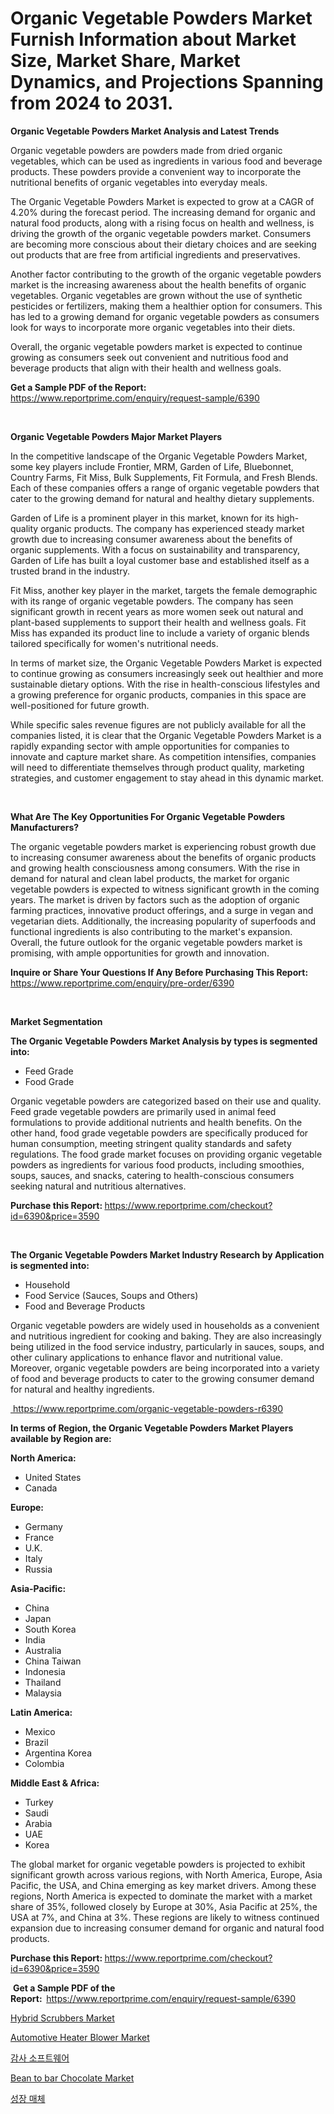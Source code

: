 <p><h1>Organic Vegetable Powders Market Furnish Information about Market Size, Market Share, Market Dynamics, and Projections Spanning from 2024 to 2031.</h1></p><p><strong>Organic Vegetable Powders Market Analysis and Latest Trends</strong></p>
<p><p>Organic vegetable powders are powders made from dried organic vegetables, which can be used as ingredients in various food and beverage products. These powders provide a convenient way to incorporate the nutritional benefits of organic vegetables into everyday meals.</p><p>The Organic Vegetable Powders Market is expected to grow at a CAGR of 4.20% during the forecast period. The increasing demand for organic and natural food products, along with a rising focus on health and wellness, is driving the growth of the organic vegetable powders market. Consumers are becoming more conscious about their dietary choices and are seeking out products that are free from artificial ingredients and preservatives.</p><p>Another factor contributing to the growth of the organic vegetable powders market is the increasing awareness about the health benefits of organic vegetables. Organic vegetables are grown without the use of synthetic pesticides or fertilizers, making them a healthier option for consumers. This has led to a growing demand for organic vegetable powders as consumers look for ways to incorporate more organic vegetables into their diets.</p><p>Overall, the organic vegetable powders market is expected to continue growing as consumers seek out convenient and nutritious food and beverage products that align with their health and wellness goals.</p></p>
<p><strong>Get a Sample PDF of the Report:&nbsp;</strong> <a href="https://www.reportprime.com/enquiry/request-sample/6390">https://www.reportprime.com/enquiry/request-sample/6390</a></p>
<p>&nbsp;</p>
<p><strong>Organic Vegetable Powders Major Market Players</strong></p>
<p><p>In the competitive landscape of the Organic Vegetable Powders Market, some key players include Frontier, MRM, Garden of Life, Bluebonnet, Country Farms, Fit Miss, Bulk Supplements, Fit Formula, and Fresh Blends. Each of these companies offers a range of organic vegetable powders that cater to the growing demand for natural and healthy dietary supplements.</p><p>Garden of Life is a prominent player in this market, known for its high-quality organic products. The company has experienced steady market growth due to increasing consumer awareness about the benefits of organic supplements. With a focus on sustainability and transparency, Garden of Life has built a loyal customer base and established itself as a trusted brand in the industry.</p><p>Fit Miss, another key player in the market, targets the female demographic with its range of organic vegetable powders. The company has seen significant growth in recent years as more women seek out natural and plant-based supplements to support their health and wellness goals. Fit Miss has expanded its product line to include a variety of organic blends tailored specifically for women's nutritional needs.</p><p>In terms of market size, the Organic Vegetable Powders Market is expected to continue growing as consumers increasingly seek out healthier and more sustainable dietary options. With the rise in health-conscious lifestyles and a growing preference for organic products, companies in this space are well-positioned for future growth.</p><p>While specific sales revenue figures are not publicly available for all the companies listed, it is clear that the Organic Vegetable Powders Market is a rapidly expanding sector with ample opportunities for companies to innovate and capture market share. As competition intensifies, companies will need to differentiate themselves through product quality, marketing strategies, and customer engagement to stay ahead in this dynamic market.</p></p>
<p>&nbsp;</p>
<p><strong>What Are The Key Opportunities For Organic Vegetable Powders Manufacturers?</strong></p>
<p><p>The organic vegetable powders market is experiencing robust growth due to increasing consumer awareness about the benefits of organic products and growing health consciousness among consumers. With the rise in demand for natural and clean label products, the market for organic vegetable powders is expected to witness significant growth in the coming years. The market is driven by factors such as the adoption of organic farming practices, innovative product offerings, and a surge in vegan and vegetarian diets. Additionally, the increasing popularity of superfoods and functional ingredients is also contributing to the market's expansion. Overall, the future outlook for the organic vegetable powders market is promising, with ample opportunities for growth and innovation.</p></p>
<p><strong>Inquire or Share Your Questions If Any Before Purchasing This Report:</strong> <a href="https://www.reportprime.com/enquiry/pre-order/6390">https://www.reportprime.com/enquiry/pre-order/6390</a></p>
<p>&nbsp;</p>
<p><strong>Market Segmentation</strong></p>
<p><strong>The Organic Vegetable Powders Market Analysis by types is segmented into:</strong></p>
<p><ul><li>Feed Grade</li><li>Food Grade</li></ul></p>
<p><p>Organic vegetable powders are categorized based on their use and quality. Feed grade vegetable powders are primarily used in animal feed formulations to provide additional nutrients and health benefits. On the other hand, food grade vegetable powders are specifically produced for human consumption, meeting stringent quality standards and safety regulations. The food grade market focuses on providing organic vegetable powders as ingredients for various food products, including smoothies, soups, sauces, and snacks, catering to health-conscious consumers seeking natural and nutritious alternatives.</p></p>
<p><strong>Purchase this Report:&nbsp;</strong><a href="https://www.reportprime.com/checkout?id=6390&price=3590">https://www.reportprime.com/checkout?id=6390&price=3590</a></p>
<p>&nbsp;</p>
<p><strong>The Organic Vegetable Powders Market Industry Research by Application is segmented into:</strong></p>
<p><ul><li>Household</li><li>Food Service (Sauces, Soups and Others)</li><li>Food and Beverage Products</li></ul></p>
<p><p>Organic vegetable powders are widely used in households as a convenient and nutritious ingredient for cooking and baking. They are also increasingly being utilized in the food service industry, particularly in sauces, soups, and other culinary applications to enhance flavor and nutritional value. Moreover, organic vegetable powders are being incorporated into a variety of food and beverage products to cater to the growing consumer demand for natural and healthy ingredients.</p></p>
<p><a href="https://www.reportprime.com/organic-vegetable-powders-r6390">&nbsp;https://www.reportprime.com/organic-vegetable-powders-r6390</a></p>
<p><strong>In terms of Region, the Organic Vegetable Powders Market Players available by Region are:</strong></p>
<p>
    <p> <strong> North America: </strong>
        <ul>
            <li>United States</li>
            <li>Canada</li>
        </ul>
        </p> 
    <p> <strong> Europe: </strong>
        <ul>
            <li>Germany</li>
            <li>France</li>
            <li>U.K.</li>
            <li>Italy</li>
            <li>Russia</li>
        </ul>
        </p> 
    <p> <strong> Asia-Pacific: </strong>
        <ul>
            <li>China</li>
            <li>Japan</li>
            <li>South Korea</li>
            <li>India</li>
            <li>Australia</li>
            <li>China Taiwan</li>
            <li>Indonesia</li>
            <li>Thailand</li>
            <li>Malaysia</li>
        </ul>
        </p> 
    <p> <strong> Latin America: </strong>
        <ul>
            <li>Mexico</li>
            <li>Brazil</li>
            <li>Argentina Korea</li>
            <li>Colombia</li>
        </ul>
        </p> 
    <p> <strong> Middle East & Africa: </strong>
        <ul>
            <li>Turkey</li>
            <li>Saudi</li>
            <li>Arabia</li>
            <li>UAE</li>
            <li>Korea</li>
        </ul>
    </p>
    </p>
<p><p>The global market for organic vegetable powders is projected to exhibit significant growth across various regions, with North America, Europe, Asia Pacific, the USA, and China emerging as key market drivers. Among these regions, North America is expected to dominate the market with a market share of 35%, followed closely by Europe at 30%, Asia Pacific at 25%, the USA at 7%, and China at 3%. These regions are likely to witness continued expansion due to increasing consumer demand for organic and natural food products.</p></p>
<p><strong>Purchase this Report: </strong><a href="https://www.reportprime.com/checkout?id=6390&price=3590">https://www.reportprime.com/checkout?id=6390&price=3590</a></p>
<p>&nbsp;<strong>Get a Sample PDF of the Report:&nbsp;&nbsp;</strong><a href="https://www.reportprime.com/enquiry/request-sample/6390">https://www.reportprime.com/enquiry/request-sample/6390</a></p>
<p><strong></strong></p>
<p><p><a href="https://issuu.com/reportprime-2/docs/hybrid-scrubbers-market-size-2030.pptx">Hybrid Scrubbers Market</a></p><p><a href="https://www.linkedin.com/pulse/automotive-heater-blower-market-research-report-reveals-latest-sscrf?trackingId=oFFXJ4EGzC6S5sK9r1aOvA%3D%3D">Automotive Heater Blower Market</a></p><p><a href="https://github.com/vsckjg50460/Market-Research-Report-List-1/blob/main/325983717432.md">감사 소프트웨어</a></p><p><a href="https://github.com/juancolorado15/Market-Research-Report-List-2/blob/main/bean-to-bar-chocolate-market.md">Bean to bar Chocolate Market</a></p><p><a href="https://github.com/GabrielBlanda5656/Market-Research-Report-List-1/blob/main/279980417433.md">성장 매체</a></p></p>